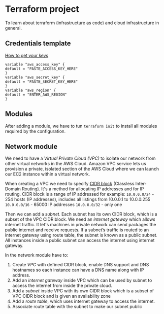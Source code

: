 # Terraform project

To learn about terraform (infrastructure as code) and cloud infrastructure in general.

## Credentials template
[How to get your keys](https://docs.aws.amazon.com/general/latest/gr/aws-sec-cred-types.html#access-keys-and-secret-access-keys)

```
variable "aws_access_key" {
default = "PASTE_ACCESS_KEY_HERE"
}
variable "aws_secret_key" {
default = "PASTE_SECRET_KEY_HERE"
}
variable "aws_region" {
default = "ENTER_AWS_REGION"
}
```

## Modules

After adding a module, we have to tun `terraform init` to install all modules required by the configuration.

## Network module

We need to have a *Virtual Private Cloud (VPC)* to isolate our network from other virtual networks in the AWS Cloud. Amazon VPC service lets us provision a private, isolated section of the AWS Cloud where we can launch our EC2 instance within a virtual network.

When creating a VPC we need to specify [CIDR block](https://en.wikipedia.org/wiki/Classless_Inter-Domain_Routing) (Classless Inter-Domain Routing). It's a method for allocating IP addresses and for IP routing.
CIDR block is a range of IP addressed for example:
`10.0.0.0/24` - 254 hosts (IP addresses), includes all listings from 10.0.0.1 to 10.0.0.255
`10.0.0.0/16` - 65000 IP addresses
`10.0.0.0/32` - only one

Then we can add a *subnet*. Each subnet has its own CIDR block, which is a subset of the VPC CIDR block. We need an *internet gateway* which allows internet traffic. It let's machines in private network can send packages the public internet and receive requests.
If a subnet’s traffic is routed to an internet gateway using route table, the subnet is known as a public subnet. All instances inside a public subnet can access the internet using internet gateway.

In the network module have to:
1. Create *VPC* with defined CIDR block, enable DNS support and DNS hostnames so each instance can have a DNS name along with IP address.
2. Add an *internet gateway* inside VPC which can be used by subnet to access the internet from inside the private cloud.
3. Add a *subnet* inside VPC with its own CIDR block which is a subset of VPC CIDR block and is given an availability zone
4. Add a *route table*, which uses internet gateway to access the internet.
5. Associate route table with the subnet to make our subnet public
